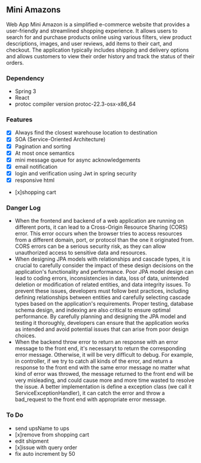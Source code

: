 ## Mini Amazons
Web App Mini Amazon is a simplified e-commerce website that provides a user-friendly and streamlined shopping experience. It allows users to search for and purchase products online using various filters, view product descriptions, images, and user reviews, add items to their cart, and checkout. The application typically includes shipping and delivery options and allows customers to view their order history and track the status of their orders. 

### Dependency
- Spring 3
- React
- protoc compiler version protoc-22.3-osx-x86_64

### Features

- [x] Always find the closest warehouse location to destination
- [x] SOA (Service-Oriented Architecture)
- [x] Pagination and sorting
- [x] At most once semantics
- [x] mini message queue for async acknowledgements
- [x] email notification
- [x] login and verification using Jwt in spring security
- [x] responsive html
- [x]shopping cart

### Danger Log

- When the frontend and backend of a web application are running on different ports, it can lead to a Cross-Origin Resource Sharing (CORS) error. This error occurs when the browser tries to access resources from a different domain, port, or protocol than the one it originated from. CORS errors can be a serious security risk, as they can allow unauthorized access to sensitive data and resources.
- When designing JPA models with relationships and cascade types, it is crucial to carefully consider the impact of these design decisions on the application's functionality and performance. Poor JPA model design can lead to coding errors, inconsistencies in data, loss of data, unintended deletion or modification of related entities, and data integrity issues. To prevent these issues, developers must follow best practices, including defining relationships between entities and carefully selecting cascade types based on the application's requirements. Proper testing, database schema design, and indexing are also critical to ensure optimal performance. By carefully planning and designing the JPA model and testing it thoroughly, developers can ensure that the application works as intended and avoid potential issues that can arise from poor design choices.
- When the backend throw error to return an response with an error message to the front end, it's necessaryt to return the corresponding error message. Otherwise, it will be very difficult to debug. For example, in controller, if we try to catch all kinds of the error, and return a response to the front end with the same error message no matter what kind of error was throwed, the message returned to the front end will be very misleading, and could cause more and more time wasted to resolve the issue. A better implementation is define a exception class (we call it ServiceExceptionHandler), it can catch the error and throw a bad_request to the front end with appropriate error message.  

### To Do
- send upsName to ups
- [x]remove from shopping cart
- edit shipment
- [x]issue with query order
- fix auto increment by 50
